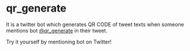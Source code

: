 # qr_generate

It is a twitter bot which generates QR CODE of tweet texts when someone mentions bot [@qr_generate](https://twitter.com/qr_generate) in their tweet.

Try it yourself by mentioning bot on Twitter!
